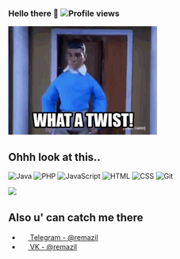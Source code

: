 ### Hello there 👋 ![Profile views](https://gpvc.arturio.dev/ReMazil)

![1ATP.gif](https://github.com/ReMazil/ReMazil/raw/main/1ATP.gif)

## Ohhh look at this..

![Java](https://img.shields.io/badge/-Java-%23da5341?logo=Oracle&logoColor=white&style=flat-square) ![PHP](https://img.shields.io/badge/-PHP-%230075a8?logo=PHP&logoColor=white&style=flat-square) ![JavaScript](https://img.shields.io/badge/-JavaScript-%23e9d54c?logo=javascript&logoColor=white&style=flat-square) ![HTML](https://img.shields.io/badge/-HTML-%23de4b25?logo=html5&logoColor=white&style=flat-square) ![CSS](https://img.shields.io/badge/-CSS-%230174b8?logo=css3&logoColor=white&style=flat-square) ![Git](https://img.shields.io/badge/-Git-%23ea4f32?logo=git&logoColor=white&style=flat-square)

<img src="https://github-readme-stats.vercel.app/api?username=remazil&show_icons=true&count_private=true&theme=tokyonight">

## Also u' can catch me there
- <a href="https://t.me/remazil"><img src="https://upload.wikimedia.org/wikipedia/commons/thumb/8/82/Telegram_logo.svg/768px-Telegram_logo.svg.png" width=16 height=16 /> Telegram - @remazil</a>
- <a href="https://vk.com/remazil"><img src="https://upload.wikimedia.org/wikipedia/commons/thumb/2/21/VK.com-logo.svg/1024px-VK.com-logo.svg.png" width=16 height=16 /> VK - @remazil</a>



